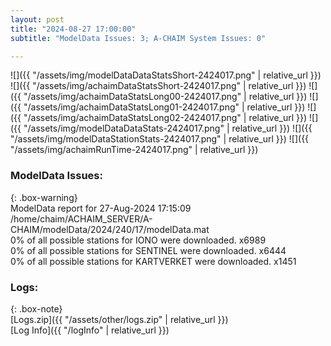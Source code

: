 ```yaml
---
layout: post
title: "2024-08-27 17:00:00"
subtitle: "ModelData Issues: 3; A-CHAIM System Issues: 0"

---
```


![]({{ "/assets/img/modelDataDataStatsShort-2424017.png" | relative_url }})
![]({{ "/assets/img/achaimDataStatsShort-2424017.png" | relative_url }})
![]({{ "/assets/img/achaimDataStatsLong00-2424017.png" | relative_url }})
![]({{ "/assets/img/achaimDataStatsLong01-2424017.png" | relative_url }})
![]({{ "/assets/img/achaimDataStatsLong02-2424017.png" | relative_url }})
![]({{ "/assets/img/modelDataDataStats-2424017.png" | relative_url }})
![]({{ "/assets/img/modelDataStationStats-2424017.png" | relative_url }})
![]({{ "/assets/img/achaimRunTime-2424017.png" | relative_url }})


### ModelData Issues:  
  
{: .box-warning}  
 ModelData report for 27-Aug-2024 17:15:09   
 /home/chaim/ACHAIM_SERVER/A-CHAIM/modelData/2024/240/17/modelData.mat   
 0% of all possible stations for IONO were downloaded. x6989   
 0% of all possible stations for SENTINEL were downloaded. x6444   
 0% of all possible stations for KARTVERKET were downloaded. x1451   
  


### Logs:  
  
{: .box-note}  
[Logs.zip]({{ "/assets/other/logs.zip" | relative_url }})  
[Log Info]({{ "/logInfo" | relative_url }})  
